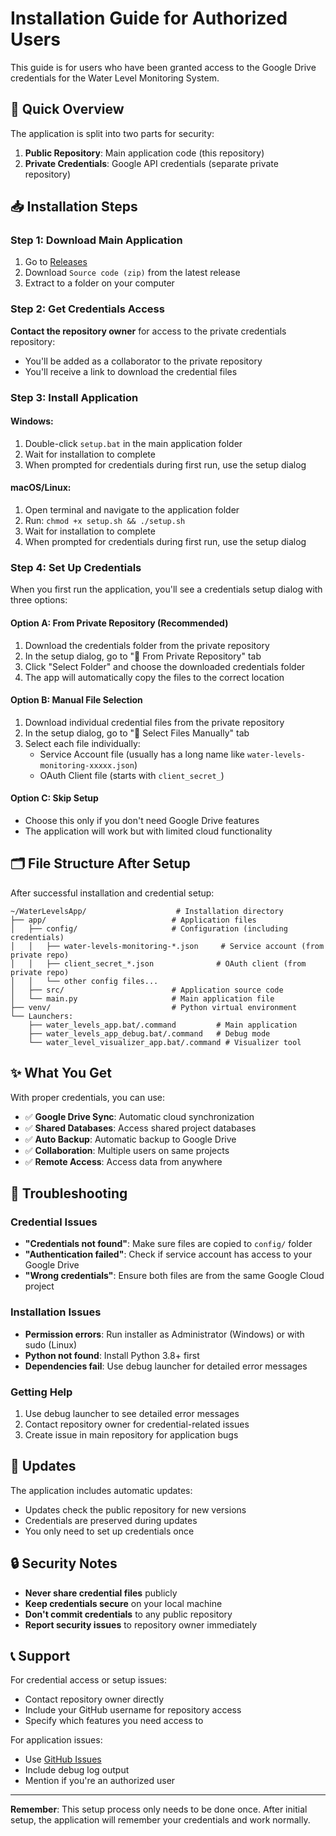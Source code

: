 # Installation Guide for Authorized Users

This guide is for users who have been granted access to the Google Drive credentials for the Water Level Monitoring System.

## 🎯 Quick Overview

The application is split into two parts for security:
1. **Public Repository**: Main application code (this repository)
2. **Private Credentials**: Google API credentials (separate private repository)

## 📥 Installation Steps

### Step 1: Download Main Application
1. Go to [Releases](https://github.com/benjaled/water_levels_monitoring_-for_external_edits-/releases/latest)
2. Download `Source code (zip)` from the latest release
3. Extract to a folder on your computer

### Step 2: Get Credentials Access
**Contact the repository owner** for access to the private credentials repository:
- You'll be added as a collaborator to the private repository
- You'll receive a link to download the credential files

### Step 3: Install Application

#### Windows:
1. Double-click `setup.bat` in the main application folder
2. Wait for installation to complete
3. When prompted for credentials during first run, use the setup dialog

#### macOS/Linux:
1. Open terminal and navigate to the application folder
2. Run: `chmod +x setup.sh && ./setup.sh`
3. Wait for installation to complete
4. When prompted for credentials during first run, use the setup dialog

### Step 4: Set Up Credentials

When you first run the application, you'll see a credentials setup dialog with three options:

#### Option A: From Private Repository (Recommended)
1. Download the credentials folder from the private repository
2. In the setup dialog, go to "📂 From Private Repository" tab
3. Click "Select Folder" and choose the downloaded credentials folder
4. The app will automatically copy the files to the correct location

#### Option B: Manual File Selection
1. Download individual credential files from the private repository
2. In the setup dialog, go to "📁 Select Files Manually" tab
3. Select each file individually:
   - Service Account file (usually has a long name like `water-levels-monitoring-xxxxx.json`)
   - OAuth Client file (starts with `client_secret_`)

#### Option C: Skip Setup
- Choose this only if you don't need Google Drive features
- The application will work but with limited cloud functionality

## 🗂️ File Structure After Setup

After successful installation and credential setup:

```
~/WaterLevelsApp/                    # Installation directory
├── app/                            # Application files
│   ├── config/                     # Configuration (including credentials)
│   │   ├── water-levels-monitoring-*.json     # Service account (from private repo)
│   │   ├── client_secret_*.json              # OAuth client (from private repo)
│   │   └── other config files...
│   ├── src/                        # Application source code
│   └── main.py                     # Main application file
├── venv/                           # Python virtual environment
└── Launchers:
    ├── water_levels_app.bat/.command         # Main application
    ├── water_levels_app_debug.bat/.command   # Debug mode
    └── water_level_visualizer_app.bat/.command # Visualizer tool
```

## ✨ What You Get

With proper credentials, you can use:
- ✅ **Google Drive Sync**: Automatic cloud synchronization
- ✅ **Shared Databases**: Access shared project databases
- ✅ **Auto Backup**: Automatic backup to Google Drive
- ✅ **Collaboration**: Multiple users on same projects
- ✅ **Remote Access**: Access data from anywhere

## 🔧 Troubleshooting

### Credential Issues
- **"Credentials not found"**: Make sure files are copied to `config/` folder
- **"Authentication failed"**: Check if service account has access to your Google Drive
- **"Wrong credentials"**: Ensure both files are from the same Google Cloud project

### Installation Issues
- **Permission errors**: Run installer as Administrator (Windows) or with sudo (Linux)
- **Python not found**: Install Python 3.8+ first
- **Dependencies fail**: Use debug launcher for detailed error messages

### Getting Help
1. Use debug launcher to see detailed error messages
2. Contact repository owner for credential-related issues
3. Create issue in main repository for application bugs

## 🔄 Updates

The application includes automatic updates:
- Updates check the public repository for new versions
- Credentials are preserved during updates
- You only need to set up credentials once

## 🔒 Security Notes

- **Never share credential files** publicly
- **Keep credentials secure** on your local machine
- **Don't commit credentials** to any public repository
- **Report security issues** to repository owner immediately

## 📞 Support

For credential access or setup issues:
- Contact repository owner directly
- Include your GitHub username for repository access
- Specify which features you need access to

For application issues:
- Use [GitHub Issues](https://github.com/benjaled/water_levels_monitoring_-for_external_edits-/issues)
- Include debug log output
- Mention if you're an authorized user

---

**Remember**: This setup process only needs to be done once. After initial setup, the application will remember your credentials and work normally.